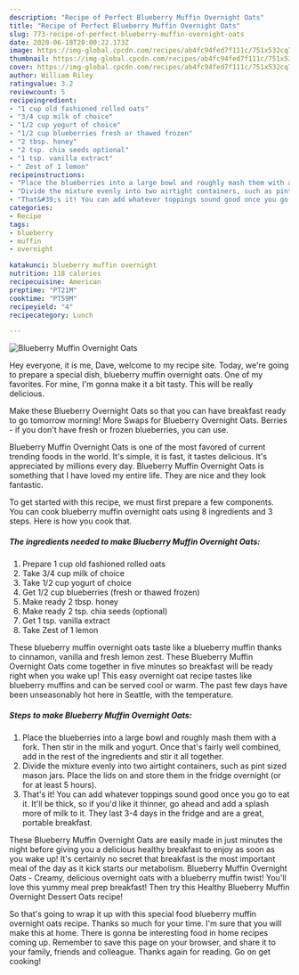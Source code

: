 ```yaml
---
description: "Recipe of Perfect Blueberry Muffin Overnight Oats"
title: "Recipe of Perfect Blueberry Muffin Overnight Oats"
slug: 773-recipe-of-perfect-blueberry-muffin-overnight-oats
date: 2020-06-18T20:00:22.173Z
image: https://img-global.cpcdn.com/recipes/ab4fc94fed7f111c/751x532cq70/blueberry-muffin-overnight-oats-recipe-main-photo.jpg
thumbnail: https://img-global.cpcdn.com/recipes/ab4fc94fed7f111c/751x532cq70/blueberry-muffin-overnight-oats-recipe-main-photo.jpg
cover: https://img-global.cpcdn.com/recipes/ab4fc94fed7f111c/751x532cq70/blueberry-muffin-overnight-oats-recipe-main-photo.jpg
author: William Riley
ratingvalue: 3.2
reviewcount: 5
recipeingredient:
- "1 cup old fashioned rolled oats"
- "3/4 cup milk of choice"
- "1/2 cup yogurt of choice"
- "1/2 cup blueberries fresh or thawed frozen"
- "2 tbsp. honey"
- "2 tsp. chia seeds optional"
- "1 tsp. vanilla extract"
- " Zest of 1 lemon"
recipeinstructions:
- "Place the blueberries into a large bowl and roughly mash them with a fork. Then stir in the milk and yogurt. Once that&#39;s fairly well combined, add in the rest of the ingredients and stir it all together."
- "Divide the mixture evenly into two airtight containers, such as pint sized mason jars. Place the lids on and store them in the fridge overnight (or for at least 5 hours)."
- "That&#39;s it! You can add whatever toppings sound good once you go to eat it. It&#39;ll be thick, so if you&#39;d like it thinner, go ahead and add a splash more of milk to it. They last 3-4 days in the fridge and are a great, portable breakfast."
categories:
- Recipe
tags:
- blueberry
- muffin
- overnight

katakunci: blueberry muffin overnight 
nutrition: 118 calories
recipecuisine: American
preptime: "PT21M"
cooktime: "PT59M"
recipeyield: "4"
recipecategory: Lunch

---
```



![Blueberry Muffin Overnight Oats](https://img-global.cpcdn.com/recipes/ab4fc94fed7f111c/751x532cq70/blueberry-muffin-overnight-oats-recipe-main-photo.jpg)

Hey everyone, it is me, Dave, welcome to my recipe site. Today, we're going to prepare a special dish, blueberry muffin overnight oats. One of my favorites. For mine, I'm gonna make it a bit tasty. This will be really delicious.

Make these Blueberry Overnight Oats so that you can have breakfast ready to go tomorrow morning! More Swaps for Blueberry Overnight Oats. Berries - if you don&#39;t have fresh or frozen blueberries, you can use.

Blueberry Muffin Overnight Oats is one of the most favored of current trending foods in the world. It's simple, it is fast, it tastes delicious. It's appreciated by millions every day. Blueberry Muffin Overnight Oats is something that I have loved my entire life. They are nice and they look fantastic.


To get started with this recipe, we must first prepare a few components. You can cook blueberry muffin overnight oats using 8 ingredients and 3 steps. Here is how you cook that.

<!--inarticleads1-->

##### The ingredients needed to make Blueberry Muffin Overnight Oats:

1. Prepare 1 cup old fashioned rolled oats
1. Take 3/4 cup milk of choice
1. Take 1/2 cup yogurt of choice
1. Get 1/2 cup blueberries (fresh or thawed frozen)
1. Make ready 2 tbsp. honey
1. Make ready 2 tsp. chia seeds (optional)
1. Get 1 tsp. vanilla extract
1. Take  Zest of 1 lemon


These blueberry muffin overnight oats taste like a blueberry muffin thanks to cinnamon, vanilla and fresh lemon zest. These Blueberry Muffin Overnight Oats come together in five minutes so breakfast will be ready right when you wake up! This easy overnight oat recipe tastes like blueberry muffins and can be served cool or warm. The past few days have been unseasonably hot here in Seattle, with the temperature. 

<!--inarticleads2-->

##### Steps to make Blueberry Muffin Overnight Oats:

1. Place the blueberries into a large bowl and roughly mash them with a fork. Then stir in the milk and yogurt. Once that&#39;s fairly well combined, add in the rest of the ingredients and stir it all together.
1. Divide the mixture evenly into two airtight containers, such as pint sized mason jars. Place the lids on and store them in the fridge overnight (or for at least 5 hours).
1. That&#39;s it! You can add whatever toppings sound good once you go to eat it. It&#39;ll be thick, so if you&#39;d like it thinner, go ahead and add a splash more of milk to it. They last 3-4 days in the fridge and are a great, portable breakfast.


These Blueberry Muffin Overnight Oats are easily made in just minutes the night before giving you a delicious healthy breakfast to enjoy as soon as you wake up! It&#39;s certainly no secret that breakfast is the most important meal of the day as it kick starts our metabolism. Blueberry Muffin Overnight Oats - Creamy, delicious overnight oats with a blueberry muffin twist! You&#39;ll love this yummy meal prep breakfast! Then try this Healthy Blueberry Muffin Overnight Dessert Oats recipe! 

So that's going to wrap it up with this special food blueberry muffin overnight oats recipe. Thanks so much for your time. I'm sure that you will make this at home. There is gonna be interesting food in home recipes coming up. Remember to save this page on your browser, and share it to your family, friends and colleague. Thanks again for reading. Go on get cooking!
